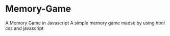 # Memory-Game
A Memory Game in Javascript
A simple memory game madse by using html css and javascript
